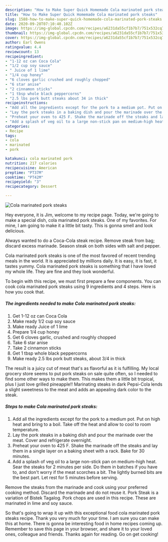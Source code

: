 ```yaml
---
description: "How to Make Super Quick Homemade Cola marinated pork steaks"
title: "How to Make Super Quick Homemade Cola marinated pork steaks"
slug: 1588-how-to-make-super-quick-homemade-cola-marinated-pork-steaks
date: 2020-09-28T07:10:40.102Z
image: https://img-global.cpcdn.com/recipes/a6231da55cf1b7b7/751x532cq70/cola-marinated-pork-steaks-recipe-main-photo.jpg
thumbnail: https://img-global.cpcdn.com/recipes/a6231da55cf1b7b7/751x532cq70/cola-marinated-pork-steaks-recipe-main-photo.jpg
cover: https://img-global.cpcdn.com/recipes/a6231da55cf1b7b7/751x532cq70/cola-marinated-pork-steaks-recipe-main-photo.jpg
author: Earl Owens
ratingvalue: 4.4
reviewcount: 13
recipeingredient:
- "1-12 oz can Coca Cola"
- "1/2 cup soy sauce"
- " Juice of 1 lime"
- "1/4 cup honey"
- "6 cloves garlic crushed and roughly chopped"
- "6 star anise"
- "2 cinnamon sticks"
- "1 tbsp whole black peppercorns"
- "2.5 lbs pork butt steaks about 34 in thick"
recipeinstructions:
- "Add all the ingredients except for the pork to a medium pot. Put on high heat and bring to a boil. Take off the heat and allow to cool to room temperature."
- "Lay the pork steaks in a baking dish and pour the marinade over the meat. Cover and refrigerate overnight."
- "Preheat your oven to 425 F. Shake the marinade off the steaks and lay them in a single layer on a baking sheet with a rack. Bake for 30 minutes."
- "Add a splash of veg oil to a large non-stick pan on medium-high heat. Sear the steaks for 2 minutes per side. Do them in batches if you have to, and don&#39;t worry if the meat scorches a bit. The lightly burned bits are the best part. Let rest for 5 minutes before serving."
categories:
- Recipe
tags:
- cola
- marinated
- pork

katakunci: cola marinated pork 
nutrition: 217 calories
recipecuisine: American
preptime: "PT37M"
cooktime: "PT42M"
recipeyield: "3"
recipecategory: Dessert

---
```



![Cola marinated pork steaks](https://img-global.cpcdn.com/recipes/a6231da55cf1b7b7/751x532cq70/cola-marinated-pork-steaks-recipe-main-photo.jpg)

Hey everyone, it is Jim, welcome to my recipe page. Today, we're going to make a special dish, cola marinated pork steaks. One of my favorites. For mine, I am going to make it a little bit tasty. This is gonna smell and look delicious.

Always wanted to do a Coca-Cola steak recipe. Remove steak from bag; discard excess marinade. Season steak on both sides with salt and pepper.

Cola marinated pork steaks is one of the most favored of recent trending meals in the world. It is appreciated by millions daily. It is easy, it is fast, it tastes yummy. Cola marinated pork steaks is something that I have loved my whole life. They are fine and they look wonderful.


To begin with this recipe, we must first prepare a few components. You can cook cola marinated pork steaks using 9 ingredients and 4 steps. Here is how you cook that.

<!--inarticleads1-->

##### The ingredients needed to make Cola marinated pork steaks:

1. Get 1-12 oz can Coca Cola
1. Make ready 1/2 cup soy sauce
1. Make ready  Juice of 1 lime
1. Prepare 1/4 cup honey
1. Get 6 cloves garlic, crushed and roughly chopped
1. Take 6 star anise
1. Take 2 cinnamon sticks
1. Get 1 tbsp whole black peppercorns
1. Make ready 2.5 lbs pork butt steaks, about 3/4 in thick


The result is a juicy cut of meat that&#39;s as flavorful as it is fulfilling. My local grocery store seems to put pork steaks on sale quite often, so I needed to find some other ways to make them. This makes them a little bit tropical, plus I just love grilled pineapple!! Marinating steaks in dark Pepsi-Cola lends a slight sweetness to the meat and adds an appealing dark color to the steak. 

<!--inarticleads2-->

##### Steps to make Cola marinated pork steaks:

1. Add all the ingredients except for the pork to a medium pot. Put on high heat and bring to a boil. Take off the heat and allow to cool to room temperature.
1. Lay the pork steaks in a baking dish and pour the marinade over the meat. Cover and refrigerate overnight.
1. Preheat your oven to 425 F. Shake the marinade off the steaks and lay them in a single layer on a baking sheet with a rack. Bake for 30 minutes.
1. Add a splash of veg oil to a large non-stick pan on medium-high heat. Sear the steaks for 2 minutes per side. Do them in batches if you have to, and don&#39;t worry if the meat scorches a bit. The lightly burned bits are the best part. Let rest for 5 minutes before serving.


Remove the steaks from the marinade and cook using your preferred cooking method. Discard the marinade and do not reuse it. Pork Steak is a variation of Bistek Tagalog. Pork chops are used in this recipe. These are marinated in lime and soy sauce. 

So that's going to wrap it up with this exceptional food cola marinated pork steaks recipe. Thank you very much for your time. I am sure you can make this at home. There is gonna be interesting food in home recipes coming up. Remember to save this page in your browser, and share it to your loved ones, colleague and friends. Thanks again for reading. Go on get cooking!
